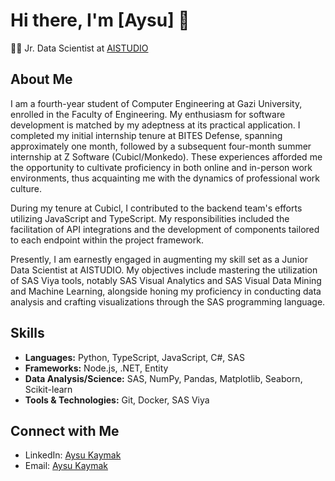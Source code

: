 # Hi there, I'm [Aysu] 👋

👨‍💻 Jr. Data Scientist at [AISTUDIO](https://www.aistudio.ai/)  

## About Me

I am a fourth-year student of Computer Engineering at Gazi University, enrolled in the Faculty of Engineering. My enthusiasm for software development is matched by my adeptness at its practical application. I completed my initial internship tenure at BITES Defense, spanning approximately one month, followed by a subsequent four-month summer internship at Z Software (Cubicl/Monkedo). These experiences afforded me the opportunity to cultivate proficiency in both online and in-person work environments, thus acquainting me with the dynamics of professional work culture.

During my tenure at Cubicl, I contributed to the backend team's efforts utilizing JavaScript and TypeScript. My responsibilities included the facilitation of API integrations and the development of components tailored to each endpoint within the project framework.

Presently, I am earnestly engaged in augmenting my skill set as a Junior Data Scientist at AISTUDIO. My objectives include mastering the utilization of SAS Viya tools, notably SAS Visual Analytics and SAS Visual Data Mining and Machine Learning, alongside honing my proficiency in conducting data analysis and crafting visualizations through the SAS programming language.

## Skills

- **Languages:** Python, TypeScript, JavaScript, C#, SAS
- **Frameworks:** Node.js, .NET, Entity
- **Data Analysis/Science:** SAS, NumPy, Pandas, Matplotlib, Seaborn, Scikit-learn
- **Tools & Technologies:** Git, Docker, SAS Viya 

## Connect with Me

- LinkedIn: [Aysu Kaymak](https://www.linkedin.com/in/aysu-kaymak/)
- Email: [Aysu Kaymak](mailto:aysukaymak50@gmail.com)
